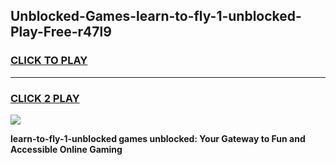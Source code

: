 
## Unblocked-Games-learn-to-fly-1-unblocked-Play-Free-r47l9
<h3>
<a href="https://premium76.site?title=learn-to-fly-1-unblocked&ref=18A1">CLICK TO PLAY</a></h3>
<hr>

<h3>
<a href="https://premium76.site?title=learn-to-fly-1-unblocked&ref=18A1">CLICK 2 PLAY</a>
  
</h3>

<a href="https://premium76.site?title=learn-to-fly-1-unblocked&ref=18A1"><img src="https://clearcache.store/games.png"></a>


**learn-to-fly-1-unblocked games unblocked: Your Gateway to Fun and Accessible Online Gaming**
